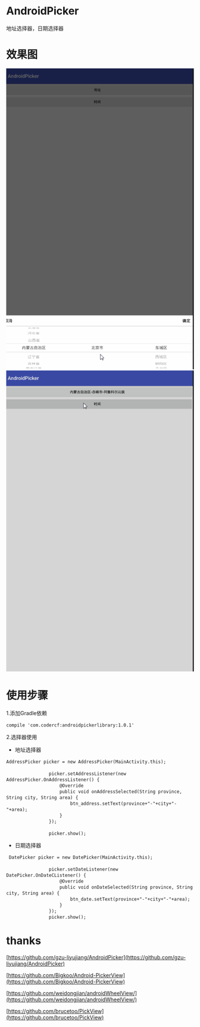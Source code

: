 # AndroidPicker
地址选择器，日期选择器

# 效果图

![地址选择器](/screenshots/address.gif)
![时间选择器](/screenshots/date.gif)


# 使用步骤

1.添加Gradle依赖

```
compile 'com.codercf:androidpickerlibrary:1.0.1'
```

2.选择器使用

- 地址选择器

```
AddressPicker picker = new AddressPicker(MainActivity.this);

                picker.setAddressListener(new AddressPicker.OnAddressListener() {
                    @Override
                    public void onAddressSelected(String province, String city, String area) {
                        btn_address.setText(province+"-"+city+"-"+area);
                    }
                });

                picker.show();
```

- 日期选择器

```
 DatePicker picker = new DatePicker(MainActivity.this);

                picker.setDateListener(new DatePicker.OnDateCListener() {
                    @Override
                    public void onDateSelected(String province, String city, String area) {
                        btn_date.setText(province+"-"+city+"-"+area);
                    }
                });
                picker.show();
```

# thanks


[https://github.com/gzu-liyujiang/AndroidPicker](https://github.com/gzu-liyujiang/AndroidPicker)

[https://github.com/Bigkoo/Android-PickerView](https://github.com/Bigkoo/Android-PickerView)

[https://github.com/weidongjian/androidWheelView/](https://github.com/weidongjian/androidWheelView/)

[https://github.com/brucetoo/PickView](https://github.com/brucetoo/PickView)
